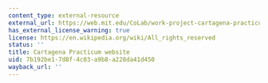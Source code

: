 ```yaml
---
content_type: external-resource
external_url: https://web.mit.edu/CoLab/work-project-cartagena-practicum.html
has_external_license_warning: true
license: https://en.wikipedia.org/wiki/All_rights_reserved
status: ''
title: Cartagena Practicum website
uid: 7b192be1-7d8f-4c03-a9b8-a228da41d450
wayback_url: ''
---
```

